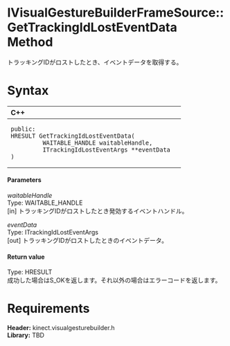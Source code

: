 IVisualGestureBuilderFrameSource::GetTrackingIdLostEventData Method  
===================================================================  

トラッキングIDがロストしたとき、イベントデータを取得する。 <span id="syntaxSection"></span>

Syntax  
======  

<table>
<colgroup>
<col width="100%" />
</colgroup>
<thead>
<tr class="header">
<th align="left">C++</th>
</tr>
</thead>
<tbody>
<tr class="odd">
<td align="left"><pre><code>public:  
HRESULT GetTrackingIdLostEventData(  
         WAITABLE_HANDLE waitableHandle,  
         ITrackingIdLostEventArgs **eventData  
)</code></pre></td>
</tr>
</tbody>
</table>

<span id="ID4EG"></span>
#### Parameters  

*waitableHandle*    
Type: WAITABLE\_HANDLE  
[in] トラッキングIDがロストしたとき発効するイベントハンドル。  

*eventData*    
Type: ITrackingIdLostEventArgs  
[out] トラッキングIDがロストしたときのイベントデータ。  

<span id="ID4EP"></span>
#### Return value  

Type: HRESULT  
成功した場合はS\_OKを返します。それ以外の場合はエラーコードを返します。  

<span id="requirements"></span>

Requirements  
============  

**Header:** kinect.visualgesturebuilder.h  
**Library:** TBD  



<!--Please do not edit the data in the comment block below.-->
<!--
TOCTitle : GetTrackingIdLostEventData Method
RLTitle : IVisualGestureBuilderFrameSource::GetTrackingIdLostEventData Method
KeywordK : GetTrackingIdLostEventData method
KeywordK : IVisualGestureBuilderFrameSource::GetTrackingIdLostEventData method
KeywordF : IVisualGestureBuilderFrameSource::GetTrackingIdLostEventData
KeywordF : GetTrackingIdLostEventData
KeywordF : Microsoft.Kinect.visualgesturebuilder.IVisualGestureBuilderFrameSource.GetTrackingIdLostEventData(WAITABLE_HANDLE,ITrackingIdLostEventArgs@)
KeywordA : M:Microsoft.Kinect.visualgesturebuilder.IVisualGestureBuilderFrameSource.GetTrackingIdLostEventData(WAITABLE_HANDLE,ITrackingIdLostEventArgs@)
AssetID : M:Microsoft.Kinect.visualgesturebuilder.IVisualGestureBuilderFrameSource.GetTrackingIdLostEventData(WAITABLE_HANDLE,ITrackingIdLostEventArgs@)
Locale : en-us
CommunityContent : 1
APIType : Managed
APILocation : 
APIName : Microsoft.Kinect.visualgesturebuilder.IVisualGestureBuilderFrameSource::GetTrackingIdLostEventData
TargetOS : Windows
TopicType : kbSyntax
DevLang : C++
DocSet : K4Wv2
ProjType : K4Wv2Proj
Technology : Kinect for Windows
Product : Kinect for Windows SDK v2
productversion : 20
-->
